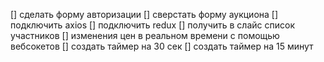 [] сделать форму авторизации
[] сверстать форму аукциона
[] подключить axios
[] подключить redux
[] получить в слайс список участников
[] изменения цен в реальном времени с помощью вебсокетов
[] создать таймер на 30 сек
[] создать таймер на 15 минут
